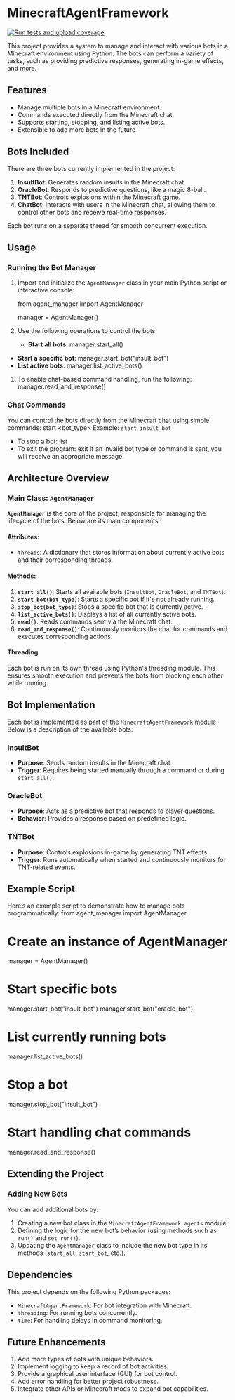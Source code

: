 # MinecraftAgentFramework
[![Run tests and upload coverage](https://github.com/kamikazeDulcecito/MinecraftAgentFramework/actions/workflows/python-app.yml/badge.svg)](https://github.com/kamikazeDulcecito/MinecraftAgentFramework/actions/workflows/python-app.yml)

This project provides a system to manage and interact with various bots in a Minecraft environment using Python. The bots can perform a variety of tasks, such as providing predictive responses, generating in-game effects, and more.
## Features
- Manage multiple bots in a Minecraft environment.
- Commands executed directly from the Minecraft chat.
- Supports starting, stopping, and listing active bots.
- Extensible to add more bots in the future
## Bots Included
There are three bots currently implemented in the project:
1. **InsultBot**: Generates random insults in the Minecraft chat.
2. **OracleBot**: Responds to predictive questions, like a magic 8-ball.
3. **TNTBot**: Controls explosions within the Minecraft game.
4. **ChatBot**: Interacts with users in the Minecraft chat, allowing them to control other bots and receive real-time responses.

Each bot runs on a separate thread for smooth concurrent execution.
## Usage
### Running the Bot Manager
1. Import and initialize the `AgentManager` class in your main Python script or interactive console:

    from agent_manager import AgentManager

    manager = AgentManager()
1. Use the following operations to control the bots:
    - **Start all bots**:
      manager.start_all()
- **Start a specific bot**:
  manager.start_bot("insult_bot")
- **List active bots**:
  manager.list_active_bots()
1. To enable chat-based command handling, run the following:
   manager.read_and_response()
### Chat Commands
You can control the bots directly from the Minecraft chat using simple commands:
start <bot_type>
Example: `start insult_bot`
- To stop a bot:
  list
- To exit the program:
  exit
If an invalid bot type or command is sent, you will receive an appropriate message.
## Architecture Overview
### Main Class: `AgentManager`
**`AgentManager`** is the core of the project, responsible for managing the lifecycle of the bots. Below are its main components:
#### Attributes:
- `threads`: A dictionary that stores information about currently active bots and their corresponding threads.

#### Methods:
1. **`start_all()`**: Starts all available bots (`InsultBot`, `OracleBot`, and `TNTBot`).
2. **`start_bot(bot_type)`**: Starts a specific bot if it's not already running.
3. **`stop_bot(bot_type)`**: Stops a specific bot that is currently active.
4. **`list_active_bots()`**: Displays a list of all currently active bots.
5. **`read()`**: Reads commands sent via the Minecraft chat.
6. **`read_and_response()`**: Continuously monitors the chat for commands and executes corresponding actions.

#### Threading
Each bot is run on its own thread using Python's threading module. This ensures smooth execution and prevents the bots from blocking each other while running.
## Bot Implementation
Each bot is implemented as part of the `MinecraftAgentFramework` module. Below is a description of the available bots:
### **InsultBot**
- **Purpose**: Sends random insults in the Minecraft chat.
- **Trigger**: Requires being started manually through a command or during `start_all()`.

### **OracleBot**
- **Purpose**: Acts as a predictive bot that responds to player questions.
- **Behavior**: Provides a response based on predefined logic.

### **TNTBot**
- **Purpose**: Controls explosions in-game by generating TNT effects.
- **Trigger**: Runs automatically when started and continuously monitors for TNT-related events.
## Example Script
Here’s an example script to demonstrate how to manage bots programmatically:
from agent_manager import AgentManager

# Create an instance of AgentManager
manager = AgentManager()

# Start specific bots
manager.start_bot("insult_bot")
manager.start_bot("oracle_bot")

# List currently running bots
manager.list_active_bots()

# Stop a bot
manager.stop_bot("insult_bot")

# Start handling chat commands
manager.read_and_response()
## Extending the Project
### Adding New Bots
You can add additional bots by:
1. Creating a new bot class in the `MinecraftAgentFramework.agents` module.
2. Defining the logic for the new bot’s behavior (using methods such as `run()` and `set_run()`).
3. Updating the `AgentManager` class to include the new bot type in its methods (`start_all`, `start_bot`, etc.).
## Dependencies
This project depends on the following Python packages:
- `MinecraftAgentFramework`: For bot integration with Minecraft.
- `threading`: For running bots concurrently.
- `time`: For handling delays in command monitoring.
## Future Enhancements
1. Add more types of bots with unique behaviors.
2. Implement logging to keep a record of bot activities.
3. Provide a graphical user interface (GUI) for bot control.
4. Add error handling for better project robustness.
5. Integrate other APIs or Minecraft mods to expand bot capabilities.
